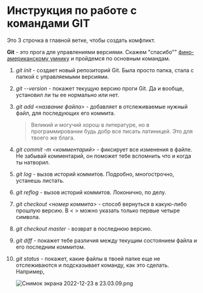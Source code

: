 # Инструкция по работе с командами GIT

Это 3 строчка в главной ветке, чтобы создать комфликт. 

**Git** - это прога для управлениями версиями. Скажем "спасибо"" [фино-американскому умнику](https://ru.wikipedia.org/wiki/%D0%A2%D0%BE%D1%80%D0%B2%D0%B0%D0%BB%D1%8C%D0%B4%D1%81,_%D0%9B%D0%B8%D0%BD%D1%83%D1%81) и пройдемся по основным командам.

1. *git init* - создает новый репозиторий Git. Была просто папка, стала с папкой с управляемыми версиями.

2. *git --version* - покажет текущую версию проги Git. Да и вообще, установил ли ты ее нормально или нет.

3. *git add* *<название файла>* - добавляет в отслеживаемые нужный файл, для последующих его коммита.
   
   > Великий и могучий хорош в литературе, но в программировании будь добр все писать латиницей. Это для твоего же блага.

4. *git commit -m <комментарий>* - фиксирует все изменения в файле. Не забывай комментарий, он поможет тебе вспомнить что и когда ты натворил.

5. *git log* - вызов историй коммитов. Подробно, многострочно, устанешь листать.

6. *git reflog* - вызов историй коммитов. Локонично, по делу.

7. *git checkout <номер коммита>* - способ вернуться в какую-либо прошлую версию. В < > можно указать только первые четыре символа.

8. *git checkout master* - возврат в последнюю версию. 

9. *git diff* - покажет тебе различия между текущим состоянием файла и его последним коммитом.

10. *git status* - покажет, какие файлы в твоей папке еще не отслеживаются и подсказывает команду, как это сделать. Например, 
    
    ![Снимок экрана 2022-12-23 в 23.03.09.png](/Users/brusman/Desktop/Снимок%20экрана%202022-12-23%20в%2023.03.09.png)
